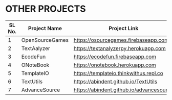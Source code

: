 # OTHER PROJECTS                   

| SL No. | Project Name    | Project Link                             | Github Public Repo                        | Github Private Repo                        |
|--------|-----------------|------------------------------------------|-------------------------------------------|--------------------------------------------|
| 1      | OpenSourceGames | https://osourcegames.firebaseapp.com     |             -----------------             |             ------------------             |
| 2      | TextAalyzer     | https://textanalyzerpy.herokuapp.com     | https://github.com/abindent/textanalyzer  | https://github.com/abindent.textanalyzerpy |
| 3      | EcodeFun        | https://ecodefun.firebaseapp.com         | https://github.com/abindent/ecodefun      |             ------------------             |
| 4      | ONoteBook       | https://onotebook.herokuapp.com          | https://github.com/abindent/ONoteBook     |             ------------------             |
| 5      | TemplateIO      | https://templateio.thinkwithus.repl.co   |              ---------------              |             ------------------             |
| 6      | TextUtils       | https://abindent.github.io/TextUtils     | https://github.com/abindent/TextUtils     |             ------------------             |
| 7      | AdvanceSource   | https://abindent.github.io/advancesource | https://github.com/abindent/advancesource |             ------------------             |
